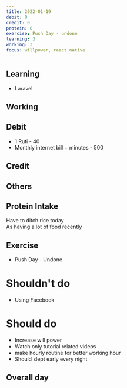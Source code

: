 ```yaml
---
title: 2022-01-19 
debit: 0
credit: 0
protein: 0
exercise: Push Day - undone
learning: 3
working: 3
focus: willpower, react native
---
```

## Learning
- Laravel

## Working

## Debit 
* 1 Ruti - 40
* Monthly internet bill + minutes - 500

## Credit  

## Others 

## Protein Intake
Have to ditch rice today         
As having a lot of food recently       


## Exercise 
- Push Day - Undone

# Shouldn't do
- Using Facebook

# Should do
- Increase will power
- Watch only tutorial related videos   
- make hourly routine for better working hour 
- Should slept early every night

## Overall day








